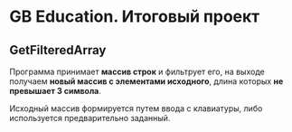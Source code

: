 # GB Education. Итоговый проект

## GetFilteredArray

Программа принимает **массив строк** и фильтрует его, на выходе получаем **новый массив с элементами исходного**, длина которых **не превышает 3 символа**.

Исходный массив формируется путем ввода с клавиатуры, либо используется предварительно заданный.

